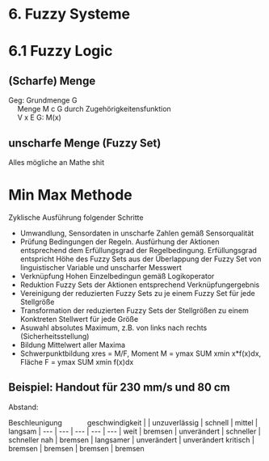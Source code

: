 # 6. Fuzzy Systeme
# 6.1 Fuzzy Logic
## (Scharfe) Menge
Geg: Grundmenge G <br>
&emsp; Menge M c G durch Zugehörigkeitensfunktion<br>
&emsp; V x E G: M(x)
## unscharfe Menge (Fuzzy Set)

Alles mögliche an Mathe shit

##

# Min Max Methode
Zyklische Ausführung folgender Schritte
- Umwandlung, Sensordaten in unscharfe Zahlen gemäß Sensorqualität
- Prüfung Bedingungen der Regeln. Ausfürhung der Aktionen entsprechend dem Erfüllungsgrad der Regelbedingung. Erfüllungsgrad entspricht Höhe des Fuzzy Sets aus der Überlappung der Fuzzy Set von linguistischer Variable und unscharfer Messwert
- Verknüpfung Hohen Einzelbedingun gemäß Logikoperator
- Reduktion Fuzzy Sets der Aktionen entsprechend Verknüpfungergebnis
- Vereinigung der reduzierten Fuzzy Sets zu je einem Fuzzy Set für jede Stellgröße
- Transformation der reduzierten Fuzzy Sets der Stellgrößen zu einem Konktreten Stellwert für jede Größe
- Asuwahl absolutes Maximum, z.B. von links nach rechts (Sicherheitsstellung)
- Bildung Mittelwert aller Maxima
- Schwerpunktbildung xres = M/F, Moment M = ymax SUM xmin x*f(x)dx, Fläche F = ymax SUM xmin f(x)dx

## Beispiel: Handout für 230 mm/s und 80 cm

Abstand:

Beschleunigung &emsp;&emsp;&emsp; geschwindigkeit
|  | unzuverlässig | schnell | mittel | langsam
| --- | --- | --- | --- | --- |
weit | bremsen | unverändert | schneller | schneller
nah | bremsen | langsamer | unverändert | unverändert
kritisch | bremsen | bremsen | bremsen | bremsen